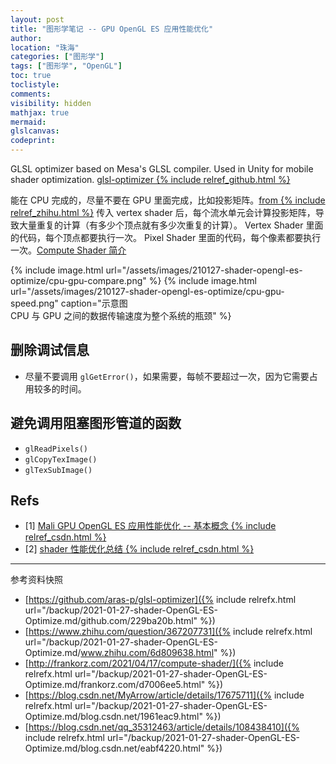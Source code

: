 ```yaml
---
layout: post
title: "图形学笔记 -- GPU OpenGL ES 应用性能优化"
author:
location: "珠海"
categories: ["图形学"]
tags: ["图形学", "OpenGL"]
toc: true
toclistyle:
comments:
visibility: hidden
mathjax: true
mermaid:
glslcanvas:
codeprint:
---
```


GLSL optimizer based on Mesa's GLSL compiler. Used in Unity for mobile shader optimization.
[glsl-optimizer {% include relref_github.html %}](https://github.com/aras-p/glsl-optimizer)

能在 CPU 完成的，尽量不要在 GPU 里面完成，比如投影矩阵。[from {% include relref_zhihu.html %}](https://www.zhihu.com/question/367207731)
传入 vertex shader 后，每个流水单元会计算投影矩阵，导致大量重复的计算（有多少个顶点就有多少次重复的计算）。
Vertex Shader 里面的代码，每个顶点都要执行一次。
Pixel Shader 里面的代码，每个像素都要执行一次。[Compute Shader 简介](http://frankorz.com/2021/04/17/compute-shader/)

{% include image.html url="/assets/images/210127-shader-opengl-es-optimize/cpu-gpu-compare.png" %}
{% include image.html url="/assets/images/210127-shader-opengl-es-optimize/cpu-gpu-speed.png" caption="示意图<br/>CPU 与 GPU 之间的数据传输速度为整个系统的瓶颈" %}


## 删除调试信息

* 尽量不要调用 `glGetError()`，如果需要，每帧不要超过一次，因为它需要占用较多的时间。


## 避免调用阻塞图形管道的函数

* `glReadPixels()`
* `glCopyTexImage()`
* `glTexSubImage()`


## Refs

- [1] [Mali GPU OpenGL ES 应用性能优化 -- 基本概念 {% include relref_csdn.html %}](https://blog.csdn.net/MyArrow/article/details/17675711)
- [2] [shader 性能优化总结 {% include relref_csdn.html %}](https://blog.csdn.net/qq_35312463/article/details/108438410)

<hr class='reviewline'/>
<p class='reviewtip'><script type='text/javascript' src='{% include relref.html url="/assets/reviewjs/blogs/2021-01-27-shader-OpenGL-ES-Optimize.md.js" %}'></script></p>
<font class='ref_snapshot'>参考资料快照</font>

- [https://github.com/aras-p/glsl-optimizer]({% include relrefx.html url="/backup/2021-01-27-shader-OpenGL-ES-Optimize.md/github.com/229ba20b.html" %})
- [https://www.zhihu.com/question/367207731]({% include relrefx.html url="/backup/2021-01-27-shader-OpenGL-ES-Optimize.md/www.zhihu.com/6d809638.html" %})
- [http://frankorz.com/2021/04/17/compute-shader/]({% include relrefx.html url="/backup/2021-01-27-shader-OpenGL-ES-Optimize.md/frankorz.com/d7006ee5.html" %})
- [https://blog.csdn.net/MyArrow/article/details/17675711]({% include relrefx.html url="/backup/2021-01-27-shader-OpenGL-ES-Optimize.md/blog.csdn.net/1961eac9.html" %})
- [https://blog.csdn.net/qq_35312463/article/details/108438410]({% include relrefx.html url="/backup/2021-01-27-shader-OpenGL-ES-Optimize.md/blog.csdn.net/eabf4220.html" %})
